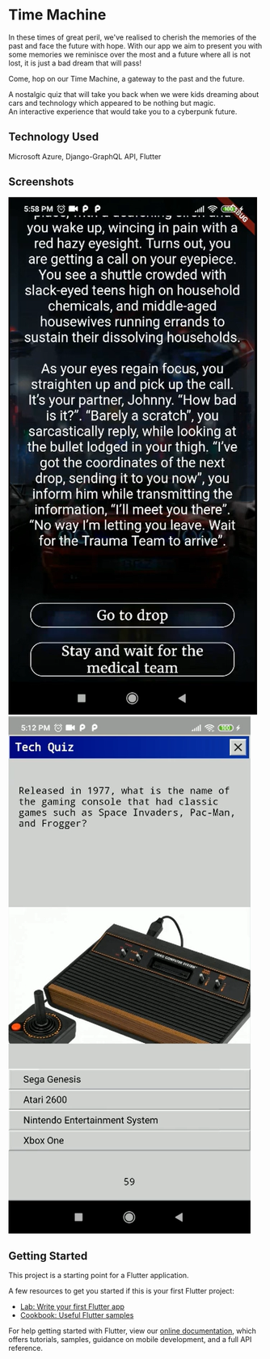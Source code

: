 # Time Machine

In these times of great peril, we've realised to cherish the memories of the past and face the future with hope. With our app we aim to present you with some memories we reminisce over the most and a future where all is not lost, it is just a bad dream that will pass!

Come, hop on our Time Machine, a gateway to the past and the future. 

A nostalgic quiz that will take you back when we were kids dreaming about cars and technology which appeared to be nothing but magic.  
An interactive experience that would take you to a cyberpunk future.

## Technology Used
Microsoft Azure, Django-GraphQL API, Flutter

## Screenshots

  ![alt text](https://github.com/harshadmanglani/flutter_hackathon2020/raw/master/assets/Screenshot%20(244).png)
  ![alt text](https://github.com/harshadmanglani/flutter_hackathon2020/raw/master/assets/Screenshot%20(245).png)


## Getting Started

This project is a starting point for a Flutter application.

A few resources to get you started if this is your first Flutter project:

- [Lab: Write your first Flutter app](https://flutter.dev/docs/get-started/codelab)
- [Cookbook: Useful Flutter samples](https://flutter.dev/docs/cookbook)

For help getting started with Flutter, view our
[online documentation](https://flutter.dev/docs), which offers tutorials,
samples, guidance on mobile development, and a full API reference.
